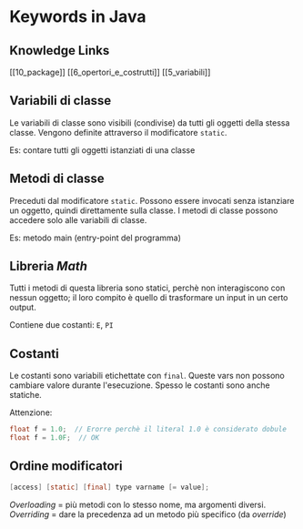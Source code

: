 # Keywords in Java

## Knowledge Links
[[10_package]] [[6_opertori_e_costrutti]] [[5_variabili]]

## Variabili di classe
Le variabili di classe sono visibili (condivise) da tutti gli oggetti della stessa classe. Vengono definite attraverso il modificatore `static`.

Es: contare tutti gli oggetti istanziati di una classe

## Metodi di classe
Preceduti dal modificatore `static`. Possono essere invocati senza istanziare un oggetto, quindi direttamente sulla classe.
I metodi di classe possono accedere solo alle variabili di classe.

Es: metodo main (entry-point del programma)

## Libreria _Math_
Tutti i metodi di questa libreria sono statici, perchè non interagiscono con nessun oggetto; il loro compito è quello di trasformare un input in un certo output.

Contiene due costanti: `E`, `PI`

## Costanti
Le costanti sono variabili etichettate con `final`. Queste vars non possono cambiare valore durante l'esecuzione.
Spesso le costanti sono anche statiche.

Attenzione:
```java
float f = 1.0;  // Erorre perchè il literal 1.0 è considerato dobule
float f = 1.0F;  // OK
```

## Ordine modificatori
```java
[access] [static] [final] type varname [= value];
```

_Overloading_ = più metodi con lo stesso nome, ma argomenti diversi.
_Overriding_ = dare la precedenza ad un metodo più specifico (da _override_)

